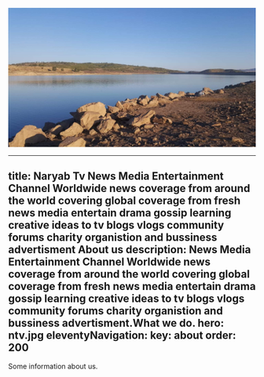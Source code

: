 ![](assets/20210805_030738_ntv.jpg)

---

title: Naryab Tv News Media Entertainment Channel
Worldwide news coverage from around the world covering global coverage from fresh news media
entertain drama gossip learning creative ideas to tv blogs vlogs community forums charity organistion and bussiness advertisment About us
description: News Media Entertainment Channel
Worldwide news coverage from around the world covering global coverage from fresh news media
entertain drama gossip learning creative ideas to tv blogs vlogs community forums charity organistion and bussiness advertisment.What we do.
hero: ntv.jpg
eleventyNavigation:
key: about
order: 200
----------

Some information about us.
